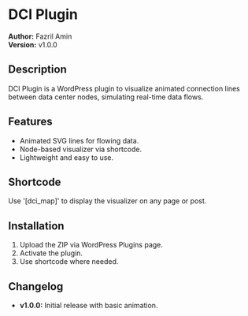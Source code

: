 # DCI Plugin

**Author:** Fazril Amin  
**Version:** v1.0.0

## Description
DCI Plugin is a WordPress plugin to visualize animated connection lines between data center nodes, simulating real-time data flows.

## Features
- Animated SVG lines for flowing data.
- Node-based visualizer via shortcode.
- Lightweight and easy to use.

## Shortcode
Use '[dci_map]' to display the visualizer on any page or post.

## Installation
1. Upload the ZIP via WordPress Plugins page.
2. Activate the plugin.
3. Use shortcode where needed.

## Changelog
- **v1.0.0:** Initial release with basic animation.
